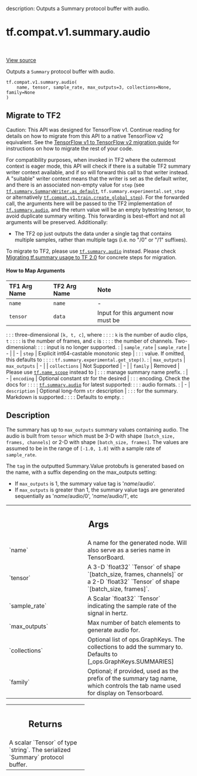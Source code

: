 description: Outputs a Summary protocol buffer with audio.

<div itemscope itemtype="http://developers.google.com/ReferenceObject">
<meta itemprop="name" content="tf.compat.v1.summary.audio" />
<meta itemprop="path" content="Stable" />
</div>

# tf.compat.v1.summary.audio

<!-- Insert buttons and diff -->

<table class="tfo-notebook-buttons tfo-api nocontent" align="left">

</table>

<a target="_blank" class="external" href="/code/stable/tensorflow/python/summary/summary.py">View source</a>



Outputs a `Summary` protocol buffer with audio.


<pre class="devsite-click-to-copy prettyprint lang-py tfo-signature-link">
<code>tf.compat.v1.summary.audio(
    name, tensor, sample_rate, max_outputs=3, collections=None, family=None
)
</code></pre>





 <section><devsite-expandable expanded>
 <h2 class="showalways">Migrate to TF2</h2>

Caution: This API was designed for TensorFlow v1.
Continue reading for details on how to migrate from this API to a native
TensorFlow v2 equivalent. See the
[TensorFlow v1 to TensorFlow v2 migration guide](https://www.tensorflow.org/guide/migrate)
for instructions on how to migrate the rest of your code.

For compatibility purposes, when invoked in TF2 where the outermost context is
eager mode, this API will check if there is a suitable TF2 summary writer
context available, and if so will forward this call to that writer instead. A
"suitable" writer context means that the writer is set as the default writer,
and there is an associated non-empty value for `step` (see
<a href="../../../../tf/summary/SummaryWriter.md#as_default"><code>tf.summary.SummaryWriter.as_default</code></a>, `tf.summary.experimental.set_step` or
alternatively <a href="../../../../tf/compat/v1/train/create_global_step.md"><code>tf.compat.v1.train.create_global_step</code></a>). For the forwarded
call, the arguments here will be passed to the TF2 implementation of
<a href="../../../../tf/summary/audio.md"><code>tf.summary.audio</code></a>, and the return value will be an empty bytestring tensor,
to avoid duplicate summary writing. This forwarding is best-effort and not all
arguments will be preserved. Additionally:

* The TF2 op just outputs the data under a single tag that contains multiple
  samples, rather than multiple tags (i.e. no "/0" or "/1" suffixes).

To migrate to TF2, please use <a href="../../../../tf/summary/audio.md"><code>tf.summary.audio</code></a> instead. Please check
[Migrating tf.summary usage to
TF 2.0](https://www.tensorflow.org/tensorboard/migrate#in_tf_1x) for concrete
steps for migration.

#### How to Map Arguments

| TF1 Arg Name  | TF2 Arg Name    | Note                                   |
| :------------ | :-------------- | :------------------------------------- |
| `name`        | `name`          | -                                      |
| `tensor`      | `data`          | Input for this argument now must be    |
:               :                 : three-dimensional `[k, t, c]`, where   :
:               :                 : `k` is the number of audio clips, `t`  :
:               :                 : is the number of frames, and `c` is    :
:               :                 : the number of channels. Two-dimensional:
:               :                 : input is no longer supported.          :
| `sample_rate` | `sample_rate`   | -                                      |
| -             | `step`          | Explicit int64-castable monotonic step |
:               :                 : value. If omitted, this defaults to    :
:               :                 : `tf.summary.experimental.get_step()`.  :
| `max_outputs` | `max_outputs`   | -                                      |
| `collections` | Not Supported   | -                                      |
| `family`      | Removed         | Please use <a href="../../../../tf/name_scope.md"><code>tf.name_scope</code></a> instead to  |
:               :                 : manage summary name prefix.            :
| -             | `encoding`      | Optional constant str for the desired  |
:               :                 : encoding. Check the docs for           :
:               :                 : <a href="../../../../tf/summary/audio.md"><code>tf.summary.audio</code></a> for latest supported:
:               :                 : audio formats.                         :
| -             | `description`   | Optional long-form `str` description   |
:               :                 : for the summary. Markdown is supported.:
:               :                 : Defaults to empty.                     :


 </aside></devsite-expandable></section>

<h2>Description</h2>

<!-- Placeholder for "Used in" -->

The summary has up to `max_outputs` summary values containing audio. The
audio is built from `tensor` which must be 3-D with shape `[batch_size,
frames, channels]` or 2-D with shape `[batch_size, frames]`. The values are
assumed to be in the range of `[-1.0, 1.0]` with a sample rate of
`sample_rate`.

The `tag` in the outputted Summary.Value protobufs is generated based on the
name, with a suffix depending on the max_outputs setting:

*  If `max_outputs` is 1, the summary value tag is '*name*/audio'.
*  If `max_outputs` is greater than 1, the summary value tags are
   generated sequentially as '*name*/audio/0', '*name*/audio/1', etc

<!-- Tabular view -->
 <table class="responsive fixed orange">
<colgroup><col width="214px"><col></colgroup>
<tr><th colspan="2"><h2 class="add-link">Args</h2></th></tr>

<tr>
<td>
`name`<a id="name"></a>
</td>
<td>
A name for the generated node. Will also serve as a series name in
TensorBoard.
</td>
</tr><tr>
<td>
`tensor`<a id="tensor"></a>
</td>
<td>
A 3-D `float32` `Tensor` of shape `[batch_size, frames, channels]`
or a 2-D `float32` `Tensor` of shape `[batch_size, frames]`.
</td>
</tr><tr>
<td>
`sample_rate`<a id="sample_rate"></a>
</td>
<td>
A Scalar `float32` `Tensor` indicating the sample rate of the
signal in hertz.
</td>
</tr><tr>
<td>
`max_outputs`<a id="max_outputs"></a>
</td>
<td>
Max number of batch elements to generate audio for.
</td>
</tr><tr>
<td>
`collections`<a id="collections"></a>
</td>
<td>
Optional list of ops.GraphKeys.  The collections to add the
summary to.  Defaults to [_ops.GraphKeys.SUMMARIES]
</td>
</tr><tr>
<td>
`family`<a id="family"></a>
</td>
<td>
Optional; if provided, used as the prefix of the summary tag name,
which controls the tab name used for display on Tensorboard.
</td>
</tr>
</table>



<!-- Tabular view -->
 <table class="responsive fixed orange">
<colgroup><col width="214px"><col></colgroup>
<tr><th colspan="2"><h2 class="add-link">Returns</h2></th></tr>
<tr class="alt">
<td colspan="2">
A scalar `Tensor` of type `string`. The serialized `Summary` protocol
buffer.
</td>
</tr>

</table>


